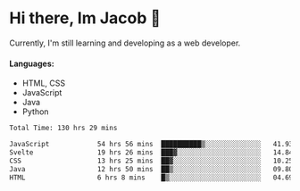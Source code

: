 # Hi there, Im Jacob 👋
Currently, I'm still learning and developing as a web developer.

#### Languages:
- HTML, CSS
- JavaScript
- Java
- Python

<!--START_SECTION:waka-->

```txt
Total Time: 130 hrs 29 mins

JavaScript            54 hrs 56 mins  ██████████▒░░░░░░░░░░░░░░   41.93 %
Svelte                19 hrs 26 mins  ███▓░░░░░░░░░░░░░░░░░░░░░   14.84 %
CSS                   13 hrs 25 mins  ██▓░░░░░░░░░░░░░░░░░░░░░░   10.25 %
Java                  12 hrs 50 mins  ██▒░░░░░░░░░░░░░░░░░░░░░░   09.80 %
HTML                  6 hrs 8 mins    █▒░░░░░░░░░░░░░░░░░░░░░░░   04.69 %
```

<!--END_SECTION:waka-->
